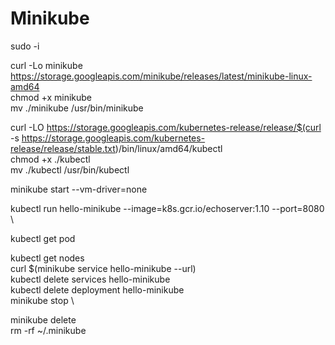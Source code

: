 # Minikube
sudo -i

curl -Lo minikube https://storage.googleapis.com/minikube/releases/latest/minikube-linux-amd64 \
chmod +x minikube \
mv ./minikube /usr/bin/minikube 


curl -LO https://storage.googleapis.com/kubernetes-release/release/$(curl -s https://storage.googleapis.com/kubernetes-release/release/stable.txt)/bin/linux/amd64/kubectl \
chmod +x ./kubectl \
mv ./kubectl /usr/bin/kubectl 


minikube start --vm-driver=none 

kubectl run hello-minikube --image=k8s.gcr.io/echoserver:1.10 --port=8080 \

kubectl get pod 

kubectl get nodes \
curl $(minikube service hello-minikube --url) \
kubectl delete services hello-minikube \
kubectl delete deployment hello-minikube \
minikube stop \


minikube delete \
rm -rf ~/.minikube
